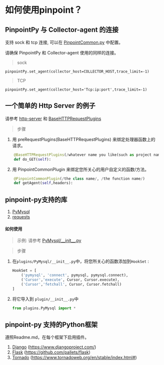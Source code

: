 # 如何使用pinpoint？

## PinpointPy 与 Collector-agent 的连接
支持 sock 和 tcp 连接, 可以在 [PinpointCommon.py](plugins/PinpointCommon.py) 中配置。

请确保 PinpointPy 和 Collector-agent 使用的同样的连接。
> sock

```
pinpointPy.set_agent(collector_host=COLLECTOR_HOST,trace_limit=-1)
```
> TCP

```
pinpointPy.set_agent(collector_host='Tcp:ip:port',trace_limit=-1)
```

## 一个简单的 Http Server 的例子

请参考 [http-server](./simple-http-server/http-server.py) 和 [BaseHTTPRequestPlugins](./simple-http-server/plugins/BaseHTTPRequestPlugins.py)

> 步骤

1. 用 preRequestPlugins(BaseHTTPRequestPlugins) 来绑定处理器函数上的请求。

```python
    @BaseHTTPRequestPlugins(/whatever name you like(such as project name)/, /the function name/)
    def do_GET(self):
```

2. 用 PinpointCommonPlugin 来绑定您所关心的用户自定义的函数/方法。

```python
    @PinpointCommonPlugin(/the class name/, /the function name/)
    def getAgent(self,headers):
```

## pinpoint-py支持的库

1. [PyMysql](./plugins/PyMysql)
2. [requests](./plugins/requests)

#### 如何使用
> 示例: 请参考 [PyMysql/\_\_init\_\_.py](./plugins/PyMysql/__init__.py)

> 步骤

1. 在```plugins/PyMysql/__init__.py```中，将您所关心的函数添加到```HookSet``` :
    ```python
    HookSet = [
        ('pymysql', 'connect', pymysql, pymysql.connect),
        ('Cursor','execute', Cursor, Cursor.execute),
        ('Cursor','fetchall', Cursor, Cursor.fetchall)
    ]
    ```
2. 将它导入到 ```plugin/__init__.py```中
    ```python
    from plugins.PyMysql import *
    ```

## pinpoint-py 支持的Python框架

遵照Readme.md，在每个框架下启用插件。

1. [Django](./django) (https://www.djangoproject.com/) 
2. [Flask](./flask) (https://github.com/pallets/flask) 
3. [Tornado](./tornado) (https://www.tornadoweb.org/en/stable/index.html#) 


